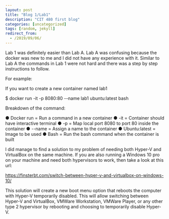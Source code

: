 ```yaml
---
layout: post
title: "Blog 1/Lab1"
description: "CIT 480 first blog"
categories: [uncategorized]
tags: [random, jekyll]
redirect_from:
  - /2019/09/06/
---
```

Lab 1 was definitely easier than Lab A. Lab A was confusing because the docker was new to me and I did not have any experience with it. 
Similar to Lab A the commands in Lab 1 were not hard and there was a step by step instructions to follow. 

For example:

If you want to create a new container named lab1

$ docker run -it -p 8080:80 --name lab1 ubuntu:latest bash

Breakdown of the command:

● Docker run = Run a command in a new container
● -it = Container should have interactive terminal
● -p = Map local port 8080 to port 80 inside the container
● --name = Assign a name to the container
● Ubuntu:latest = Image to be used
● Bash = Run the bash command when the container is built

I did manage to find a solution to my problem of needing both Hyper-V and VirtualBox on the same machine.
If you are also running a Windows 10 pro on your machine and need both hypervisors to work, then take a look at this url:

https://finsterbt.com/switch-between-hyper-v-and-virtualbox-on-windows-10/

This solution will create a new boot menu option that reboots the computer with Hyper-V temporarily disabled. 
This will allow switching between Hyper-V and VirtualBox, VMWare Workstation, VMWare Player, or any other type 2 hypervisor by rebooting and choosing to temporarily disable Hyper-V.
